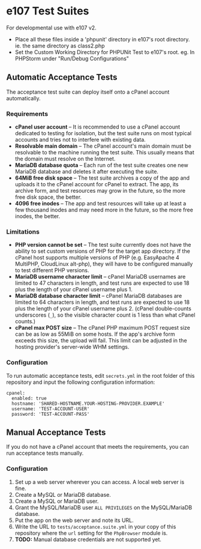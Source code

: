 e107 Test Suites
===
For developmental use with e107 v2.

- Place all these files inside a 'phpunit' directory in e107's root directory. ie. the same directory as class2.php
- Set the Custom Working Directory for PHPUNit Test to e107's root. eg. In PHPStorm under "Run/Debug Configurations"

## Automatic Acceptance Tests

The acceptance test suite can deploy itself onto a cPanel account automatically.

### Requirements

* **cPanel user account** – It is recommended to use a cPanel account dedicated to testing for isolation, but the test suite runs on most typical accounts and tries not to interfere with existing data.
* **Resolvable main domain** – The cPanel account's main domain must be resolvable to the machine running the test suite.  This usually means that the domain must resolve on the Internet.
* **MariaDB database quota** – Each run of the test suite creates one new MariaDB database and deletes it after executing the suite.
* **64MiB free disk space** – The test suite archives a copy of the app and uploads it to the cPanel account for cPanel to extract.  The app, its archive form, and test resources may grow in the future, so the more free disk space, the better.
* **4096 free inodes** – The app and test resources will take up at least a few thousand inodes and may need more in the future, so the more free inodes, the better.

### Limitations

* **PHP version cannot be set** – The test suite currently does not have the ability to set custom versions of PHP for the target app directory.  If the cPanel host supports multiple versions of PHP (e.g. EasyApache 4 MultiPHP, CloudLinux alt-php), they will have to be configured manually to test different PHP versions.
* **MariaDB username character limit** – cPanel MariaDB usernames are limited to 47 characters in length, and test runs are expected to use 18 plus the length of your cPanel username plus 1.
* **MariaDB database character limit** – cPanel MariaDB databases are limited to 64 characters in length, and test runs are expected to use 18 plus the length of your cPanel username plus 2.  (cPanel double-counts underscores (`_`), so the visible character count is 1 less than what cPanel counts.)
* **cPanel max POST size** – The cPanel PHP maximum POST request size can be as low as 55MiB on some hosts.  If the app's archive form exceeds this size, the upload will fail.  This limit can be adjusted in the hosting provider's server-wide WHM settings.

### Configuration

To run automatic acceptance tests, edit `secrets.yml` in the root folder of this repository and input the following configuration information:

```
cpanel:
  enabled: true
  hostname: 'SHARED-HOSTNAME.YOUR-HOSTING-PROVIDER.EXAMPLE'
  username: 'TEST-ACCOUNT-USER'
  password: 'TEST-ACCOUNT-PASS'
```

## Manual Acceptance Tests

If you do not have a cPanel account that meets the requirements, you can run acceptance tests manually.

### Configuration

1. Set up a web server wherever you can access.  A local web server is fine.
2. Create a MySQL or MariaDB database.
3. Create a MySQL or MariaDB user.
4. Grant the MySQL/MariaDB user `ALL PRIVILEGES` on the MySQL/MariaDB database.
5. Put the app on the web server and note its URL.
6. Write the URL to `tests/acceptance.suite.yml` in your copy of this repository where the `url` setting for the `PhpBrowser` module is.
7. **TODO:** Manual database credentials are not supported yet.
